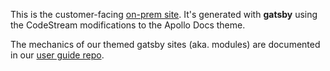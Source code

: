 
This is the customer-facing [on-prem site](https://docs.codestream.com/onprem).
It's generated with **gatsby** using the CodeStream modifications to the Apollo
Docs theme.

The mechanics of our themed gatsby sites (aka. modules) are documented in our
[user guide repo](https://github.com/teamcodestream/codestream-guide).
